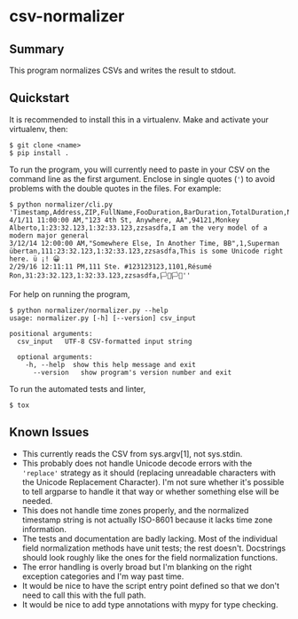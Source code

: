 # csv-normalizer

## Summary
This program normalizes CSVs and writes the result to stdout.

## Quickstart
It is recommended to install this in a virtualenv. Make and activate your
virtualenv, then:
```
$ git clone <name>
$ pip install .
```
To run the program, you will currently need to paste in your CSV on the command
line as the first argument. Enclose in single quotes (`'`) to avoid problems
with the double quotes in the files. For example:
```
$ python normalizer/cli.py 'Timestamp,Address,ZIP,FullName,FooDuration,BarDuration,TotalDuration,Notes
4/1/11 11:00:00 AM,"123 4th St, Anywhere, AA",94121,Monkey Alberto,1:23:32.123,1:32:33.123,zzsasdfa,I am the very model of a modern major general
3/12/14 12:00:00 AM,"Somewhere Else, In Another Time, BB",1,Superman übertan,111:23:32.123,1:32:33.123,zzsasdfa,This is some Unicode right here. ü ¡! 😀
2/29/16 12:11:11 PM,111 Ste. #123123123,1101,Résumé Ron,31:23:32.123,1:32:33.123,zzsasdfa,🏳️🏴🏳️🏴''
```

For help on running the program,
```
$ python normalizer/normalizer.py --help
usage: normalizer.py [-h] [--version] csv_input

positional arguments:
  csv_input   UTF-8 CSV-formatted input string

  optional arguments:
    -h, --help  show this help message and exit
      --version   show program's version number and exit

```

To run the automated tests and linter,
```
$ tox
```

## Known Issues

* This currently reads the CSV from sys.argv[1], not sys.stdin.
* This probably does not handle Unicode decode errors with the `'replace'`
  strategy as it should (replacing unreadable characters with the Unicode
  Replacement Character). I'm not sure whether it's possible to tell argparse
  to handle it that way or whether something else will be needed.
* This does not handle time zones properly, and the normalized timestamp string
  is not actually ISO-8601 because it lacks time zone information.
* The tests and documentation are badly lacking. Most of the individual field
  normalization methods have unit tests; the rest doesn't. Docstrings should
  look roughly like the ones for the field normalization functions.
* The error handling is overly broad but I'm blanking on the right exception
  categories and I'm way past time.
* It would be nice to have the script entry point defined so that we don't need
  to call this with the full path.
* It would be nice to add type annotations with mypy for type checking.
